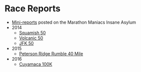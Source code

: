 Race Reports
===========

* [Mini-reports](http://www.marathonmaniacsdb.com/Maniacs/MyMarathons.asp?ManiacId=369) posted on the Marathon Maniacs Insane Asylum
* 2014
  * [Squamish 50](Squamish50-2014.md)
  * [Volcanic 50](Volcanic50-2014.md)
  * [JFK 50](JFK50-2014.md)
* 2015
  * [Peterson Ridge Rumble 40 Mile](PetersonRidgeRumble-2015.md)
* 2016
  * [Cuyamaca 100K](Cuyamaca100K-2016.md)
